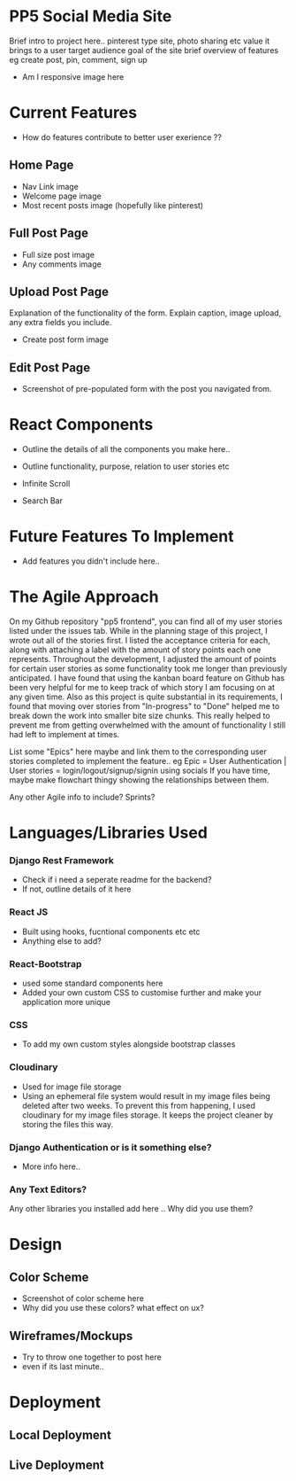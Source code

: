 # PP5 Social Media Site

Brief intro to project here..
pinterest type site, photo sharing etc 
value it brings to a user
target audience 
goal of the site 
brief overview of features 
eg create post, pin, comment, sign up 

- Am I responsive image here 

# Current Features 

- How do features contribute to better user exerience ??

## Home Page 

- Nav Link image 
- Welcome page image 
- Most recent posts image (hopefully like pinterest)

## Full Post Page

- Full size post image 
- Any comments image 

## Upload Post Page

Explanation of the functionality of the form.
Explain caption, image upload, any extra fields you include.

- Create post form image 

## Edit Post Page

- Screenshot of pre-populated form with the post you navigated from.

# React Components

- Outline the details of all the components you make here..
- Outline functionality, purpose, relation to user stories etc

- Infinite Scroll 
- Search Bar 

# Future Features To Implement 

- Add features you didn't include here..

# The Agile Approach

On my Github repository "pp5 frontend", you can find all of my user stories listed under the issues tab. While in the planning stage of this project, I wrote out all of the stories first. I listed the acceptance criteria for each, along with attaching a label with the amount of story points each one represents. Throughout the development, I adjusted the amount of points for certain user stories as some functionality took me longer than previously anticipated.
I have found that using the kanban board feature on Github has been very helpful for me to keep track of which story I am focusing on at any given time. Also as this project is quite substantial in its requirements, I found that moving over stories from "In-progress" to "Done" helped me to break down the work into smaller bite size chunks. This really helped to prevent me from getting overwhelmed with the amount of functionality I still had left to implement at times.

List some "Epics" here maybe and link them to the corresponding user stories completed to implement the feature..
eg   Epic = User Authentication | User stories = login/logout/signup/signin using socials 
If you have time, maybe make flowchart thingy showing the relationships between them.

Any other Agile info to include?
Sprints?

# Languages/Libraries Used 

### Django Rest Framework 

- Check if i need a seperate readme for the backend?
- If not, outline details of it here

### React JS

- Built using hooks, fucntional components etc etc 
- Anything else to add?

### React-Bootstrap

- used some standard components here 
- Added your own custom CSS to customise further and make your application more unique 

### CSS

- To add my own custom styles alongside bootstrap classes

### Cloudinary 

- Used for image file storage 
- Using an ephemeral file system would result in my image files being deleted after two weeks. To prevent this from happening, I used cloudinary for my image files storage. It keeps the project cleaner by storing the files this way.

### Django Authentication or is it something else?

- More info here..

### Any Text Editors?

Any other libraries you installed add here ..
Why did you use them?

# Design 

## Color Scheme 

- Screenshot of color scheme here
- Why did you use these colors? what effect on ux? 

## Wireframes/Mockups 

- Try to throw one together to post here 
- even if its last minute..

# Deployment 

## Local Deployment

## Live Deployment


